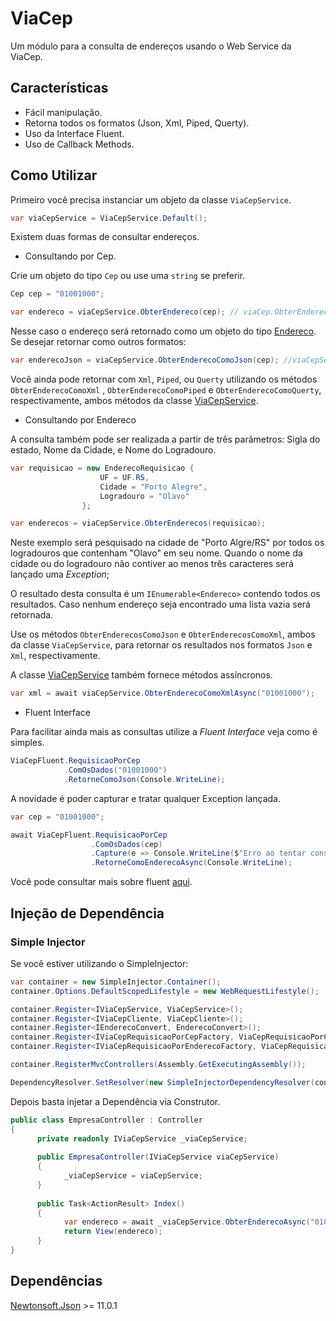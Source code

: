# ViaCep
Um módulo para a consulta de endereços usando o Web Service da ViaCep.

## Características

* Fácil manipulação.
* Retorna todos os formatos (Json, Xml, Piped, Querty).
* Uso da Interface Fluent.
* Uso de Callback Methods.

## Como Utilizar

Primeiro você precisa instanciar um objeto da classe `ViaCepService`.

``` c#
var viaCepService = ViaCepService.Default();
```

Existem duas formas de consultar endereços.

* Consultando por Cep.

Crie um objeto do tipo `Cep` ou use uma `string` se preferir.

``` c#
Cep cep = "01001000";

var endereco = viaCepService.ObterEndereco(cep); // viaCep.ObterEndereco("01001000");
```
Nesse caso o endereço será retornado como um objeto do tipo [Endereco](MosaicoSolutions.ViaCep/Modelos/Endereco.cs).
Se desejar retornar como outros formatos:

``` c#
var enderecoJson = viaCepService.ObterEnderecoComoJson(cep); //viaCepService.ObterEnderecoComoJson("01001000");
```
Você ainda pode retornar com `Xml`, `Piped`, ou `Querty` utilizando os métodos `ObterEnderecoComoXml` , `ObterEnderecoComoPiped` e 
`ObterEnderecoComoQuerty`, respectivamente, ambos métodos da classe [ViaCepService](MosaicoSolutions.ViaCep/ViaCepService.cs).

* Consultando por Endereco

A consulta também pode ser realizada a partir de três parâmetros: Sigla do estado, Nome da Cidade, e Nome do Logradouro.

``` c#
var requisicao = new EnderecoRequisicao {
                    UF = UF.RS,
                    Cidade = "Porto Alegre",
                    Logradouro = "Olavo"
                };

var enderecos = viaCepService.ObterEnderecos(requisicao);
```
Neste exemplo será pesquisado na cidade de "Porto Algre/RS" por todos os logradouros que contenham "Olavo" em seu nome. 
Quando o nome da cidade ou do logradouro não contiver ao menos três caracteres será lançado uma *Exception*;

O resultado desta consulta é um `IEnumerable<Endereco>` contendo todos os resultados. Caso nenhum endereço seja encontrado uma lista vazia será retornada.

Use os métodos `ObterEnderecosComoJson` e `ObterEnderecosComoXml`, ambos da classe `ViaCepService`, para retornar os resultados nos formatos 
`Json` e `Xml`, respectivamente.

A classe [ViaCepService](MosaicoSolutions.ViaCep/ViaCepService.cs) também fornece métodos assíncronos.

``` c#
var xml = await viaCepService.ObterEnderecoComoXmlAsync("01001000");
```

* Fluent Interface

Para facilitar ainda mais as consultas utilize a *Fluent Interface* veja como é simples.

``` c#
ViaCepFluent.RequisicaoPorCep
            .ComOsDados("01001000")
            .RetorneComoJson(Console.WriteLine);
```
A novidade é poder capturar e tratar qualquer Exception lançada.

``` c#
var cep = "01001000";

await ViaCepFluent.RequisicaoPorCep
                  .ComOsDados(cep)
                  .Capture(e => Console.WriteLine($"Erro ao tentar consultar o endereço com o Cep {cep}. Descrição: {e.Message}"))
                  .RetorneComoEnderecoAsync(Console.WriteLine);
```

Você pode consultar mais sobre fluent [aqui](MosaicoSolutions.ViaCep/Fluent).

## Injeção de Dependência

### Simple Injector

Se você estiver utilizando o SimpleInjector:

``` c#
var container = new SimpleInjector.Container();
container.Options.DefaultScopedLifestyle = new WebRequestLifestyle();

container.Register<IViaCepService, ViaCepService>();
container.Register<IViaCepCliente, ViaCepCliente>();
container.Register<IEnderecoConvert, EnderecoConvert>();
container.Register<IViaCepRequisicaoPorCepFactory, ViaCepRequisicaoPorCepFactory>();
container.Register<IViaCepRequisicaoPorEnderecoFactory, ViaCepRequisicaoPorEnderecoFactory>();

container.RegisterMvcControllers(Assembly.GetExecutingAssembly());

DependencyResolver.SetResolver(new SimpleInjectorDependencyResolver(container));
```

Depois basta injetar a Dependência via Construtor.

``` c#
public class EmpresaController : Controller
{
      private readonly IViaCepService _viaCepService;
      
      public EmpresaController(IViaCepService viaCepService)
      {
            _viaCepService = viaCepService;
      }
      
      public Task<ActionResult> Index()
      {
            var endereco = await _viaCepService.ObterEnderecoAsync("01001000");
            return View(endereco);
      }
}

```
## Dependências

[Newtonsoft.Json](http://www.newtonsoft.com/json) >= 11.0.1 

